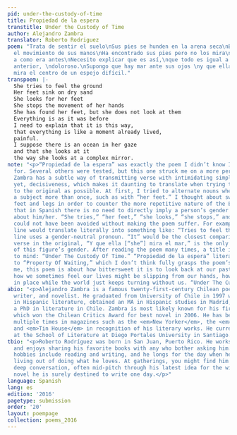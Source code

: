 ```yaml
---
pid: under-the-custody-of-time
title: Propiedad de la espera
transtitle: Under the Custody of Time
author: Alejandro Zambra
translator: Roberto Rodriguez
poem: "Trata de sentir el suelo\nSus pies se hunden en la arena seca\nBusca sus pies\nDetiene
  el movimiento de sus manos\nHa encontrado sus pies pero no los mira\nTodo es igual
  a como era antes\nNecesito explicar que es así,\nque todo es igual a un momento
  anterior, \ndoloroso.\nSupongo que hay mar ante sus ojos \ny que ella mira el mar\ncomo
  mira el centro de un espejo difícil."
transpoem: |-
  She tries to feel the ground
  Her feet sink on dry sand
  She looks for her feet
  She stops the movement of her hands
  She has found her feet, but she does not look at them
  Everything is as it was before
  I need to explain that it is this way,
  that everything is like a moment already lived,
  painful.
  I suppose there is an ocean in her gaze
  and that she looks at it
  the way she looks at a complex mirror.
note: "<p>“Propiedad de la espera” was exactly the poem I didn’t know I was looking
  for. Several others were tested, but this one struck me on a more personal level.
  Zambra has a subtle way of transmitting verse with intimidating simplicity, or better
  yet, decisiveness, which makes it daunting to translate when trying to stay as faithful
  to the original as possible. At first, I tried to alternate nouns when talking about
  a subject more than once, such as with “her feet.” I thought about switching between
  feet and legs in order to counter the more repetitive nature of the English, considering
  that in Spanish there is no need to directly imply a person’s gender when talking
  about him/her. “She tries,” “her feet,” “she looks,” “she stops,” and “she has”
  could not have been avoided without making the poem suffer. For example, the first
  line would translate literally into something like: “Tries to feel the floor.” The
  line uses a gender-neutral pronoun. “It” would be the closest comparison. The penultimate
  verse in the original, “Y que ella [“she”] mira el mar,” is the only indication
  of this figure’s gender. After reading the poem many times, a title instantly came
  to mind: “Under The Custody Of Time.” “Propiedad de la espera” literally translates
  to “Property Of Waiting,” which I don’t think fully grasps the poem’s meaning. To
  me, this poem is about how bittersweet it is to look back at our past, or even about
  how we sometimes feel our lives might be slipping from our hands, how we idly stand
  in place while the world just keeps turning without us. “Under The Custody Of Time</em>…</p>"
abio: "<p>Alejandro Zambra is a famous twenty-first-century Chilean poet, short story
  writer, and novelist. He graduated from University of Chile in 1997 with a degree
  in Hispanic literature, obtained an MA in Hispanic studies in Madrid, and received
  a PhD in literature in Chile. Zambra is most likely known for his first novel, <em>Bonsái</em>,
  which won the Chilean Critics Award for best novel in 2006. He has been featured
  multiple times in magazines such as the <em>New Yorker</em>, the <em>Paris Review</em>,
  and <em>Tin House</em> in recognition of his literary works. He currently teaches
  at the School of Literature at Diego Portales University in Santiago.</p>"
tbio: "<p>Roberto Rodríguez was born in San Juan, Puerto Rico. He works at a bookstore
  and enjoys sharing his favorite books with any who bother asking him. His favorite
  hobbies include reading and writing, and he longs for the day when he can make a
  living out of doing what he loves. At gatherings, you might find him engrossed in
  deep conversation, often mid-pitch through his latest idea for the wildly fantastic
  novel he is surely destined to write one day.</p>"
language: Spanish
lang: es
edition: '2016'
pagetype: submission
order: '20'
layout: poempage
collection: poems_2016
---
```

